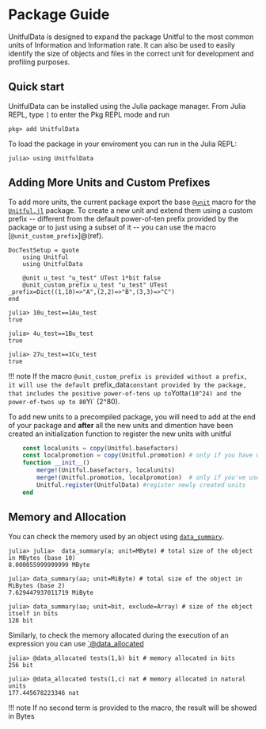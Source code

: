 # Package Guide

UnitfulData is designed to expand the package Unitful to the most common units of Information and Information rate. It can also be used to easily identify the size of objects and files in the correct unit for development and profiling purposes.

## Quick start

UnitfulData can be installed using the Julia package manager. From Julia REPL, type `]` to enter the Pkg REPL mode and run

```
pkg> add UnitfulData
```

To load the package in your enviroment you can run in the Julia REPL:

```
julia> using UnitfulData
```

## Adding More Units and Custom Prefixes

To add more units, the current package export the base [`@unit`](@extref) macro for the [`Unitful.jl`](https://github.com/keno/Unitful.jl) package. To create a new unit and extend them using a custom prefix -- different from the default power-of-ten prefix provided by the package or to just using a subset of it -- you can use the macro [`@unit_custom_prefix`]@(ref).
```@meta
DocTestSetup = quote
    using Unitful
    using UnitfulData

    @unit u_test "u_test" UTest 1*bit false
    @unit_custom_prefix u_test "u_test" UTest _prefix=Dict((1,10)=>"A",(2,2)=>"B",(3,3)=>"C")
end
```

```jldoctest
julia> 10u_test==1Au_test
true

julia> 4u_test==1Bu_test
true

julia> 27u_test==1Cu_test
true
```

!!! note 
    If the macro `@unit_custom_prefix is provided without a prefix, it will use the default `prefix_data` constant provided by the package, that includes the positive power-of-tens up to `Yotta` (10^24) and the power-of-twos up to 80 `Yi` (2^80).


To add new units to a precompiled package, you will need to add at the end of your package and **after** all the new units and dimention have been created an initialization function to register the new units with unitful

```julia
    const localunits = copy(Unitful.basefactors)
    const localpromotion = copy(Unitful.promotion) # only if you have used @dimension
    function __init__()
        merge!(Unitful.basefactors, localunits)
        merge!(Unitful.promotion, localpromotion)  # only if you've used @dimension
        Unitful.register(UnitfulData) #register newly created units
    end
```

## Memory and Allocation

You can check the memory used by an object using [`data_summary`](@ref). 


```julia-repl
julia> julia>  data_summary(a; unit=MByte) # total size of the object in MBytes (base 10)
8.000055999999999 MByte

julia> data_summary(aa; unit=MiByte) # total size of the object in MiBytes (base 2)
7.629447937011719 MiByte

julia> data_summary(aa; unit=bit, exclude=Array) # size of the object itself in bits
128 bit
```

Similarly, to check the memory allocated during the execution of an expression you can use [`@data_allocated](@ref)

```julia-repl
julia> @data_allocated tests(1,b) bit # memory allocated in bits
256 bit

julia> @data_allocated tests(1,c) nat # memory allocated in natural units
177.445678223346 nat
```

!!! note
    If no second term is provided to the macro, the result will be showed in Bytes
